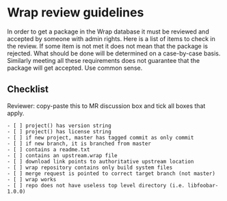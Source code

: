# Wrap review guidelines

In order to get a package in the Wrap database it must be reviewed and
accepted by someone with admin rights. Here is a list of items to
check in the review. If some item is not met it does not mean that the
package is rejected. What should be done will be determined on a
case-by-case basis. Similarly meeting all these requirements does not
guarantee that the package will get accepted. Use common sense.

## Checklist ##

Reviewer: copy-paste this to MR discussion box and tick all boxes that apply.

    - [ ] project() has version string
    - [ ] project() has license string
    - [ ] if new project, master has tagged commit as only commit
    - [ ] if new branch, it is branched from master
    - [ ] contains a readme.txt
    - [ ] contains an upstream.wrap file
    - [ ] download link points to authoritative upstream location
    - [ ] wrap repository contains only build system files
    - [ ] merge request is pointed to correct target branch (not master)
    - [ ] wrap works
    - [ ] repo does not have useless top level directory (i.e. libfoobar-1.0.0)
